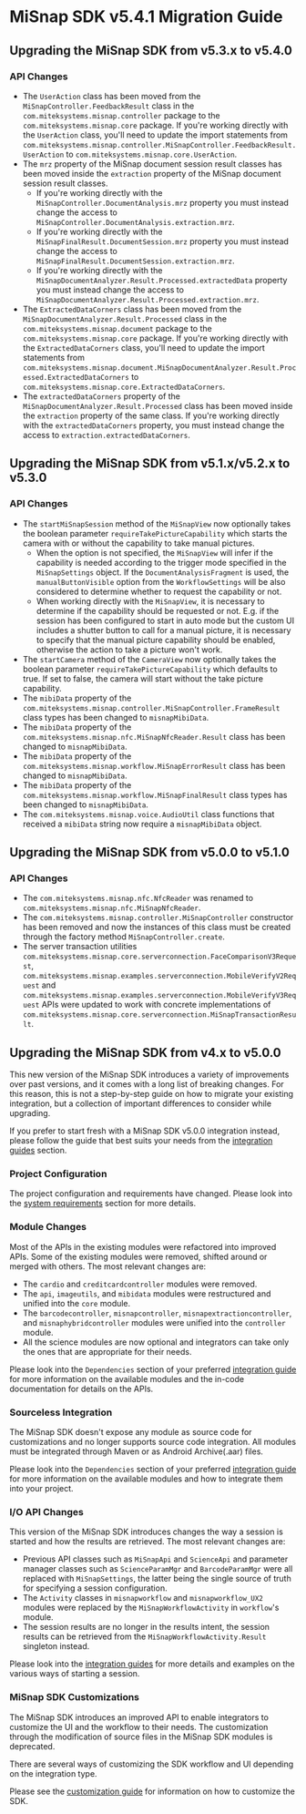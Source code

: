 # MiSnap SDK v5.4.1 Migration Guide

## Upgrading the MiSnap SDK from v5.3.x to v5.4.0
### API Changes
* The `UserAction` class has been moved from the `MiSnapController.FeedbackResult` class in the `com.miteksystems.misnap.controller` package to the `com.miteksystems.misnap.core` package. 
If you're working directly with the `UserAction` class, you'll need to update the import statements from `com.miteksystems.misnap.controller.MiSnapController.FeedbackResult.UserAction` to `com.miteksystems.misnap.core.UserAction`.
* The `mrz` property of the MiSnap document session result classes has been moved inside the `extraction` property of the MiSnap document session result classes.
  * If you're working directly with the `MiSnapController.DocumentAnalysis.mrz` property you must instead change the access to `MiSnapController.DocumentAnalysis.extraction.mrz`.
  * If you're working directly with the `MiSnapFinalResult.DocumentSession.mrz` property you must instead change the access to `MiSnapFinalResult.DocumentSession.extraction.mrz`.
  * If you're working directly with the `MiSnapDocumentAnalyzer.Result.Processed.extractedData` property you must instead change the access to `MiSnapDocumentAnalyzer.Result.Processed.extraction.mrz`.
* The `ExtractedDataCorners` class has been moved from the `MiSnapDocumentAnalyzer.Result.Processed` class in the `com.miteksystems.misnap.document` package to the `com.miteksystems.misnap.core` package. If you're working directly with the `ExtractedDataCorners` class, you'll need to update the import statements from `com.miteksystems.misnap.document.MiSnapDocumentAnalyzer.Result.Processed.ExtractedDataCorners` to `com.miteksystems.misnap.core.ExtractedDataCorners`.
* The `extractedDataCorners` property of the `MiSnapDocumentAnalyzer.Result.Processed` class has been moved inside the `extraction` property of the same class. If you're working directly with the `extractedDataCorners` property, you must instead change the access to `extraction.extractedDataCorners`.

## Upgrading the MiSnap SDK from v5.1.x/v5.2.x to v5.3.0
### API Changes
* The `startMiSnapSession` method of the `MiSnapView` now optionally takes the boolean parameter `requireTakePictureCapability` which starts the camera with or without the capability to take manual pictures.
  * When the option is not specified, the `MiSnapView` will infer if the capability is needed according to the trigger mode specified in the `MiSnapSettings` object. If the `DocumentAnalysisFragment` is used, the `manualButtonVisible` option from the `WorkflowSettings` will be also considered to determine whether to request the capability or not.
  * When working directly with the `MiSnapView`, it is necessary to determine if the capability should be requested or not. E.g. if the session has been configured to start in auto mode but the custom UI includes a shutter button to call for a manual picture, it is necessary to specify that the manual picture capability should be enabled, otherwise the action to take a picture won't work.
* The `startCamera` method of the `CameraView` now optionally takes the boolean parameter `requireTakePictureCapability` which defaults to true. If set to false, the camera will start without the take picture capability.
* The `mibiData` property of the `com.miteksystems.misnap.controller.MiSnapController.FrameResult` class types has been changed to `misnapMibiData`.
* The `mibiData` property of the `com.miteksystems.misnap.nfc.MiSnapNfcReader.Result` class has been changed to `misnapMibiData`.
* The `mibiData` property of the `com.miteksystems.misnap.workflow.MiSnapErrorResult` class has been changed to `misnapMibiData`. 
* The `mibiData` property of the `com.miteksystems.misnap.workflow.MiSnapFinalResult` class types has been changed to `misnapMibiData`.  
* The `com.miteksystems.misnap.voice.AudioUtil` class functions that received a `mibiData` string now require a `misnapMibiData` object.

## Upgrading the MiSnap SDK from v5.0.0 to v5.1.0

### API Changes
* The `com.miteksystems.misnap.nfc.NfcReader` was renamed to `com.miteksystems.misnap.nfc.MiSnapNfcReader`. 
* The `com.miteksystems.misnap.controller.MiSnapController` constructor has been removed and now the instances of this class must be created through the factory method `MiSnapController.create`.
* The server transaction utilities `com.miteksystems.misnap.core.serverconnection.FaceComparisonV3Request`, `com.miteksystems.misnap.examples.serverconnection.MobileVerifyV2Request` and `com.miteksystems.misnap.examples.serverconnection.MobileVerifyV3Request` APIs were updated to work with concrete implementations of `com.miteksystems.misnap.core.serverconnection.MiSnapTransactionResult`.

## Upgrading the MiSnap SDK from v4.x to v5.0.0
This new version of the MiSnap SDK introduces a variety of improvements over past versions, and it comes with a long list of breaking changes. For this reason, this is not a step-by-step guide on how to migrate your existing integration, but a collection of important differences to consider while upgrading.

If you prefer to start fresh with a MiSnap SDK v5.0.0 integration instead, please follow the guide that best suits your needs from the [integration guides](activity_integration_guide.md) section.

### Project Configuration
The project configuration and requirements have changed. Please look into the [system requirements](../README.md#system-requirements) section for more details.

### Module Changes
Most of the APIs in the existing modules were refactored into improved APIs. Some of the existing modules were removed, shifted around or merged with others. The most relevant changes are:
* The `cardio` and `creditcardcontroller` modules were removed.
* The `api`, `imageutils`, and `mibidata` modules were restructured and unified into the `core` module.
* The `barcodecontroller`, `misnapcontroller`, `misnapextractioncontroller`, and `misnaphybridcontroller` modules were unified into the `controller` module.
* All the science modules are now optional and integrators can take only the ones that are appropriate for their needs.

Please look into the `Dependencies` section of your preferred [integration guide](activity_integration_guide.md) for more information on the available modules and the in-code documentation for details on the APIs.

### Sourceless Integration
The MiSnap SDK doesn't expose any module as source code for customizations and no longer supports source code integration. All modules must be integrated through Maven or as Android Archive(.aar) files.

Please look into the `Dependencies` section of your preferred [integration guide](activity_integration_guide.md) for more information on the available modules and how to integrate them into your project.

### I/O API Changes
This version of the MiSnap SDK introduces changes the way a session is started and how the results are retrieved. The most relevant changes are:
* Previous API classes such as `MiSnapApi` and `ScienceApi` and parameter manager classes such as `ScienceParamMgr` and `BarcodeParamMgr` were all replaced with `MiSnapSettings`, the latter being the single source of truth for specifying a session configuration.
* The `Activity` classes in `misnapworkflow` and `misnapworkflow_UX2` modules were replaced by the `MiSnapWorkflowActivity` in `workflow`'s module.
* The session results are no longer in the results intent, the session results can be retrieved from the `MiSnapWorkflowActivity.Result` singleton instead.

Please look into the [integration guides](activity_integration_guide.md) for more details and examples on the various ways of starting a session.

### MiSnap SDK Customizations
The MiSnap SDK introduces an improved API to enable integrators to customize the UI and the workflow to their needs. The customization through the modification of source files in the MiSnap SDK modules is deprecated.

There are several ways of customizing the SDK workflow and UI depending on the integration type.

Please see the [customization guide](./customization_guide.md) for information on how to customize the SDK.
